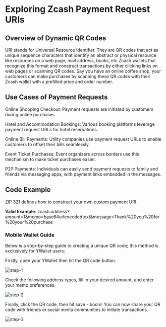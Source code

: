 # Exploring Zcash Payment Request URIs

## Overview of Dynamic QR Codes

URI stands for Universal Resource Identifier. They are QR codes that act as unique sequence characters that identify an abstract or physical resource like resources on a web page, mail address, books, etc.Zcash wallets that recognize this format and construct transactions by either clicking links on web pages or scanning QR codes. Say you have an online coffee shop, your customers can make purchases by scanning these QR codes with their Zcash wallet with a prefilled price and order number.

## Use Cases of Payment Requests 

Online Shopping Checkout: Payment requests are initiated by customers during online purchases.

Hotel and Accommodation Bookings: Various booking platforms leverage payment request URLs for hotel reservations.

Online Bill Payments: Utility companies use payment request URLs to enable customers to offset their bills seamlessly. 

Event Ticket Purchases: Event organizers across borders use this mechanism to make ticket purchases easier.

P2P Payments: Individuals can easily send payment requests to family and friends via messaging apps, with payment links embedded in the messages.

## Code Example

[ZIP 321](https://zips.z.cash/zip-0321) defines how to construct your own custom payment URI. 

**Valid Example**: zcash:address?amount=1&memo=base64urlencodedtext&message=Thank%20you%20for%20your%20purchase

### Mobile Wallet Guide

Below is a step-by-step guide to creating a unique QR code; this method is exclusively for YWallet users:

Firstly, open your YWallet then hit the QR code button.

![step-1](https://i.ibb.co/cNZXj6b/Screenshot-2024-1.png)

Check the following address types, fill in your desired amount, and enter your memo preferences.

![step-2](https://i.ibb.co/MVpDHMK/Screenshot-3.png)

Finally, click the QR code, then hit save - boom! You can now share your QR code with friends or social media communities to initiate transactions.

![step-3](https://i.ibb.co/rpLgJ7P/Screenshot-4.png)


